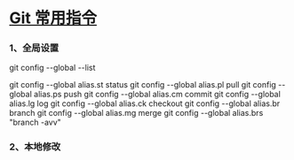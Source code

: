 # [Git 常用指令](https://github.com/iLovEing/notebook/issues/3)

### 1、全局设置
git config --global  --list

git config --global alias.st status
git config --global alias.pl pull
git config --global alias.ps push
git config --global alias.cm commit
git config --global alias.lg log
git config --global alias.ck checkout
git config --global alias.br branch
git config --global alias.mg merge
git config --global alias.brs "branch -avv"

### 2、本地修改